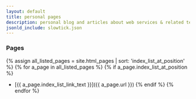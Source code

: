 ```yaml
---
layout: default
title: personal pages
description: personal blog and articles about web services & related technologies written by slowtick
jsonld_include: slowtick.json
---
```


### Pages

{% assign all_listed_pages = site.html_pages | sort: 'index_list_at_position' %}
{% for a_page in all_listed_pages %}
  {% if a_page.index_list_at_position %}
- [{{ a_page.index_list_link_text }}]({{ a_page.url }})
  {% endif %}
{% endfor %}

<script type="application/ld+json">
{
  "@context":"http://schema.org",
  "@type":"ItemList",
  "itemListElement":[ {% assign all_listed_pages = site.html_pages | sort: 'index_list_at_position' %} {% for a_page in all_listed_pages %} {% if a_page.index_list_at_position %}
    {
      "@type":"ListItem",
      "position":{{a_page.index_list_at_position}},
      "url":"{{ a_page.url | prepend: site.github.url }}"
    } {% if forloop.last == false %} , {% endif %} {% endif %} {% endfor %}
  ]
}
</script>